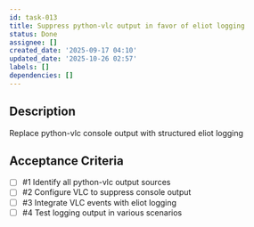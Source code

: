 ```yaml
---
id: task-013
title: Suppress python-vlc output in favor of eliot logging
status: Done
assignee: []
created_date: '2025-09-17 04:10'
updated_date: '2025-10-26 02:57'
labels: []
dependencies: []
---
```


## Description

Replace python-vlc console output with structured eliot logging

## Acceptance Criteria
<!-- AC:BEGIN -->
- [ ] #1 Identify all python-vlc output sources
- [ ] #2 Configure VLC to suppress console output
- [ ] #3 Integrate VLC events with eliot logging
- [ ] #4 Test logging output in various scenarios
<!-- AC:END -->
